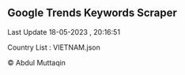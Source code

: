 

## Google Trends Keywords Scraper 
 
Last Update 18-05-2023 , 20:16:51

Country List :
VIETNAM.json



© Abdul Muttaqin 
